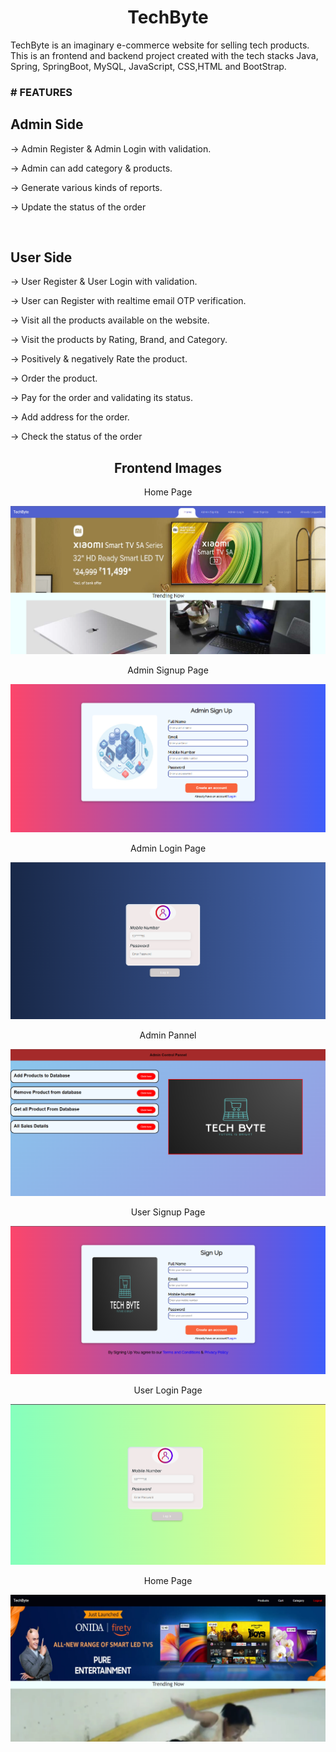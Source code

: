 <h1 align="center">TechByte</h1>
TechByte is an imaginary e-commerce website for selling tech products. This is an frontend and backend project created with the tech stacks Java, Spring, SpringBoot, MySQL, JavaScript, CSS,HTML  and BootStrap.
<h3># FEATURES</h3>
<h2>Admin Side</h2>
<p>-> Admin Register & Admin Login with validation.</p>
<p>-> Admin can add category & products.</p>
<p>-> Generate various kinds of reports.</p>
<p>-> Update the status of the order</p>
<br>
<h2>User Side</h2>
<p>-> User Register & User Login with validation.</p>
<p>-> User can Register with realtime email OTP verification.</p>
<p>-> Visit all the products available on the website.</p>
<p>-> Visit the products by Rating, Brand, and Category.</p>
<p>-> Positively & negatively Rate the product.</p>
<p>-> Order the product.</p>
<p>-> Pay for the order and validating its status.</p>
<p>-> Add address for the order.</p>
<p>-> Check the status of the order</p>

<h2 align="center">Frontend Images</h2>
<p align="center">Home Page</p>
<img src="https://github.com/SuragVC/TechByte/blob/main/FrontEnd%20Images/Main%20Index.png?raw=true"/>
<p align="center">Admin Signup Page</p>
<img src="https://github.com/SuragVC/TechByte/blob/main/FrontEnd%20Images/Admin%20Signup.png?raw=true"/>
<p align="center">Admin Login Page</p>
<img src="https://github.com/SuragVC/TechByte/blob/main/FrontEnd%20Images/AdminLogin.png?raw=true"/>
<p align="center">Admin Pannel</p>
<img src="https://github.com/SuragVC/TechByte/blob/main/FrontEnd%20Images/Adminpannel.png?raw=true"/>

<p align="center">User Signup Page</p>
<img src="https://github.com/SuragVC/TechByte/blob/main/FrontEnd%20Images/User%20SignUp.png?raw=true"/>
<p align="center">User Login Page</p>
<img src="https://github.com/SuragVC/TechByte/blob/main/FrontEnd%20Images/UserLogin.png?raw=true"/>
<p align="center">Home Page</p>
<img src="https://github.com/SuragVC/TechByte/blob/main/FrontEnd%20Images/HomePage.png?raw=true"/>
